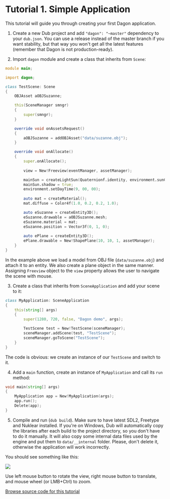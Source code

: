 # Tutorial 1. Simple Application

This tutorial will guide you through creating your first Dagon application.

1. Create a new Dub project and add `"dagon": "~master"` dependency to your `dub.json`. You can use a release instead of the master branch if you want stability, but that way you won't get all the latest features (remember that Dagon is not production-ready).

2. Import `dagon` module and create a class that inherits from `Scene`:

```d
module main;

import dagon;

class TestScene: Scene
{
    OBJAsset aOBJSuzanne;

    this(SceneManager smngr)
    {
        super(smngr);
    }

    override void onAssetsRequest()
    {    
        aOBJSuzanne = addOBJAsset("data/suzanne.obj");
    }

    override void onAllocate()
    {
        super.onAllocate();
        
        view = New!Freeview(eventManager, assetManager);

        mainSun = createLightSun(Quaternionf.identity, environment.sunColor, environment.sunEnergy);
        mainSun.shadow = true;
        environment.setDayTime(9, 00, 00);
        
        auto mat = createMaterial();
        mat.diffuse = Color4f(1.0, 0.2, 0.2, 1.0);

        auto eSuzanne = createEntity3D();
        eSuzanne.drawable = aOBJSuzanne.mesh;
        eSuzanne.material = mat;
        eSuzanne.position = Vector3f(0, 1, 0);
        
        auto ePlane = createEntity3D();
        ePlane.drawable = New!ShapePlane(10, 10, 1, assetManager);
    }
}
```

In the example above we load a model from OBJ file (`data/suzanne.obj`) and attach it to an entity. We also create a plane object in the same manner. Assigning `Freeview` object to the `view` property allows the user to navigate the scene with mouse.

3. Create a class that inherits from `SceneApplication` and add your scene to it:
```d
class MyApplication: SceneApplication
{
    this(string[] args)
    {
        super(1280, 720, false, "Dagon demo", args);

        TestScene test = New!TestScene(sceneManager);
        sceneManager.addScene(test, "TestScene");
        sceneManager.goToScene("TestScene");
    }
}
```

The code is obvious: we create an instance of our `TestScene` and switch to it.

4. Add a `main` function, create an instance of `MyApplication` and call its `run` method:
```d
void main(string[] args)
{
    MyApplication app = New!MyApplication(args);
    app.run();
    Delete(app);
}
```

5. Compile and run (`dub build`). Make sure to have latest SDL2, Freetype and Nuklear installed. If you're on Windows, Dub will automatically copy the libraries after each build to the project directory, so you don't have to do it manually. It will also copy some internal data files used by the engine and put them to `data/__internal` folder. Please, don't delete it, otherwise the application will work incorrectly.

You should see something like this:

![](https://www.dropbox.com/s/6j0fujgyor7wjci/app.jpg?raw=1)

Use left mouse button to rotate the view, right mouse button to translate, and mouse wheel (or LMB+Ctrl) to zoom.

[Browse source code for this tutorial](https://github.com/gecko0307/dagon-tutorials/tree/master/tutorial1)